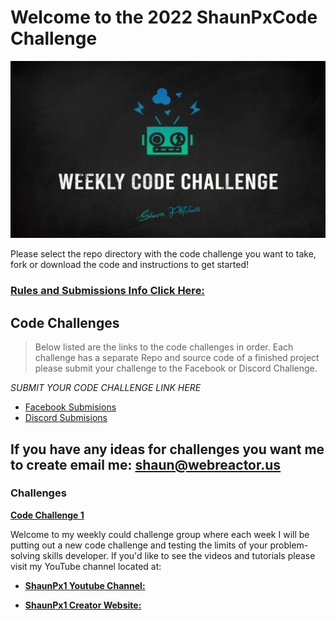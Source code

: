 
# Welcome to the 2022 ShaunPxCode Challenge

![weekly code challenge](https://github.com/shaungt1/ShaunPX1-Weekly-Code-Challenge/blob/main/assets/wcc.jpg
)


Please select the repo directory with the code challenge you want to take, fork or download the code and instructions to get started!

### [Rules and Submissions Info Click Here:](https://github.com/shaungt1/ShaunPX1-Weekly-Code-Challenge)


## Code Challenges
> Below listed are the links to the code challenges in order. Each challenge has a separate Repo and source code of a finished project please submit your challenge to the Facebook or Discord Challenge.
> 
*SUBMIT YOUR CODE CHALLENGE LINK HERE*

- [Facebook Submisions](https://www.facebook.com/shaunPX1/)
- [Discord Submisions](https://discord.gg/Mu52QeAE)

If you have any ideas for challenges you want me to create email me:
<shaun@webreactor.us>
----

### Challenges

**[Code Challenge 1](https://github.com/shaungt1/Code-Challenge-1)**



Welcome to my weekly could challenge group where each week I will be putting out a new code challenge and testing the limits of your problem-solving skills developer. If you&#39;d like to see the videos and tutorials please visit my YouTube channel located at:

- [**ShaunPx1 Youtube Channel:**](https://www.youtube.com/channel/UC78cpbnaq-eeKGGHIEtUgdw)

- [**ShaunPx1 Creator Website:**](https://shaunp.live/)
